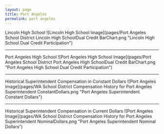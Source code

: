 ```yaml
---
layout: page
title: Port Angeles
permalink: port angeles
---
```



Lincoln High School
![Lincoln High School Image](pages/Port Angeles School District Lincoln High SchoolDual Credit BarChart.png "Lincoln High School Dual Credit Participation")

___

Port Angeles High School
![Port Angeles High School Image](pages/Port Angeles School District Port Angeles High SchoolDual Credit BarChart.png "Port Angeles High School Dual Credit Participation")

___

Historical Superintendent Compensation in Constant Dollars
![Port Angeles Image](pages/WA School District Compensation History for Port Angeles Superintendent ConstantDollars.png "Port Angeles Superintendent Constant Dollars")

___

Historical Superintendent Compensation in Current Dollars
![Port Angeles Image](pages/WA School District Compensation History for Port Angeles Superintendent NominalDollars.png "Port Angeles Superintendent Nominal Dollars")